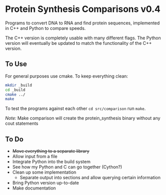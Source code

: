 # Protein Synthesis Comparisons v0.4
Programs to convert DNA to RNA and find protein sequences,
implemented in C++ and Python to compare speeds. 

The C++ version is completely usable with many different
flags. The Python version will eventually be updated to 
match the functionality of the C++ version.

## To Use
For general purposes use cmake. To keep everything clean:

```bash
mkdir _build
cd _build
cmake ../
make
```

To test the programs against each other 
`cd src/comparison` run `make`.

*Note:* Make comparison will create the protein_synthesis 
binary without any cout statements

## To Do
- ~~Move everything to a separate library~~
- Allow input from a file
- Integrate Python into the build system
- See how my Python and C can go together (Cython?)
- Clean up some implementation
  * Separate output into sections and allow querying certain information
- Bring Python version up-to-date
- Make documentation




